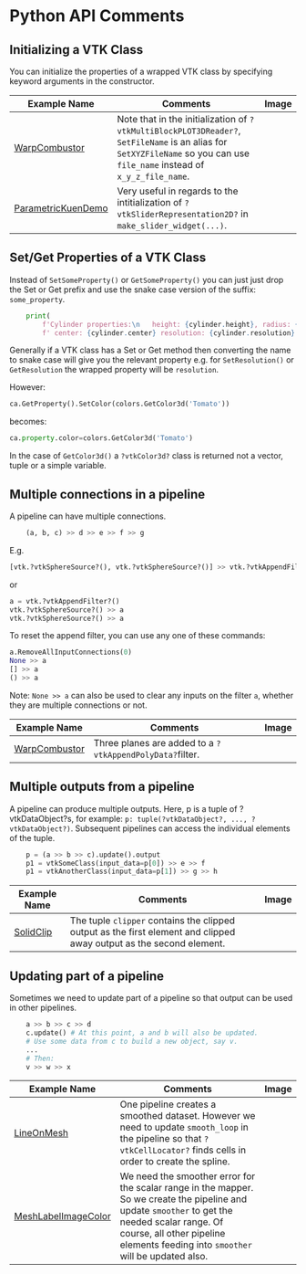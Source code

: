 # Python API Comments

## Initializing a VTK Class

You can initialize the properties of a wrapped VTK class by specifying keyword arguments in the constructor.

| Example Name | Comments | Image |
| -------------- | ---------------------- | ------- |
[WarpCombustor](/PythonicAPI/VisualizationAlgorithms/WarpCombustor) | Note that in the initialization of `?vtkMultiBlockPLOT3DReader?`, `SetFileName` is an alias for `SetXYZFileName` so you can use `file_name` instead of `x_y_z_file_name`.
[ParametricKuenDemo](/PythonicAPI/GeometricObjects/ParametricKuenDemo) | Very useful in regards to the intitialization of `?vtkSliderRepresentation2D?` in `make_slider_widget(...)`.

## Set/Get Properties of a VTK Class

Instead of `SetSomeProperty()` or `GetSomeProperty()` you can just just drop the Set or Get prefix and use the snake case version of the suffix: `some_property`.

``` Python
    print(
        f'Cylinder properties:\n   height: {cylinder.height}, radius: {cylinder.radius},'
        f' center: {cylinder.center} resolution: {cylinder.resolution} capping: {cylinder.capping == 1}')

```

Generally if a VTK class has a Set or Get method then converting the name to snake case will give you the relevant property e.g. for `SetResolution()` or `GetResolution` the wrapped property will be `resolution`.

However:

``` Python
ca.GetProperty().SetColor(colors.GetColor3d('Tomato'))
```

becomes:

``` Python
ca.property.color=colors.GetColor3d('Tomato')
```

In the case of `GetColor3d()` a `?vtkColor3d?` class is returned not a vector, tuple or a simple variable.

## Multiple connections in a pipeline

A pipeline can have multiple connections.

``` Python
    (a, b, c) >> d >> e >> f >> g
```

E.g.

``` Python
[vtk.?vtkSphereSource?(), vtk.?vtkSphereSource?()] >> vtk.?vtkAppendFilter?()
```

or

``` Python
a = vtk.?vtkAppendFilter?()
vtk.?vtkSphereSource?() >> a
vtk.?vtkSphereSource?() >> a
```

To reset the append filter, you can use any one of these commands:

``` Python
a.RemoveAllInputConnections(0)
None >> a
[] >> a
() >> a
```

Note: `None >> a` can also be used to clear any inputs on the filter `a`, whether they are multiple connections or not.

| Example Name | Comments | Image |
| -------------- | ---------------------- | ------- |
[WarpCombustor](/PythonicAPI/VisualizationAlgorithms/WarpCombustor) | Three planes are added to a `?vtkAppendPolyData?`filter.

## Multiple outputs from a pipeline

A pipeline can produce multiple outputs. Here, p is a tuple of ?vtkDataObject?s, for example: `p: tuple(?vtkDataObject?, ..., ?vtkDataObject?)`. Subsequent pipelines can access the individual elements of the tuple.

``` Python
    p = (a >> b >> c).update().output
    p1 = vtkSomeClass(input_data=p[0]) >> e >> f
    p1 = vtkAnotherClass(input_data=p[1]) >> g >> h
```

| Example Name | Comments | Image |
| -------------- | ---------------------- | ------- |
[SolidClip](/PythonicAPI/Meshes/SolidClip) | The tuple `clipper` contains the clipped output as the first element and clipped away output as the second element.

## Updating part of a pipeline

Sometimes we need to update part of a pipeline so that output can be used in other pipelines.

``` Python
    a >> b >> c >> d
    c.update() # At this point, a and b will also be updated.
    # Use some data from c to build a new object, say v.
    ...
    # Then:
    v >> w >> x 
```

| Example Name | Comments | Image |
| -------------- | ---------------------- | ------- |
[LineOnMesh](/PythonicAPI/DataManipulation/LineOnMesh) | One pipeline creates a smoothed dataset. However we need to update `smooth_loop` in the pipeline so that `?vtkCellLocator?` finds cells in order to create the spline.
[MeshLabelImageColor](/PythonicAPI/DataManipulation/MeshLabelImageColor) | We need the smoother error for the scalar range in the mapper. So we create the pipeline and update `smoother` to get the needed scalar range. Of course, all other pipeline elements feeding into `smoother` will be updated also.
